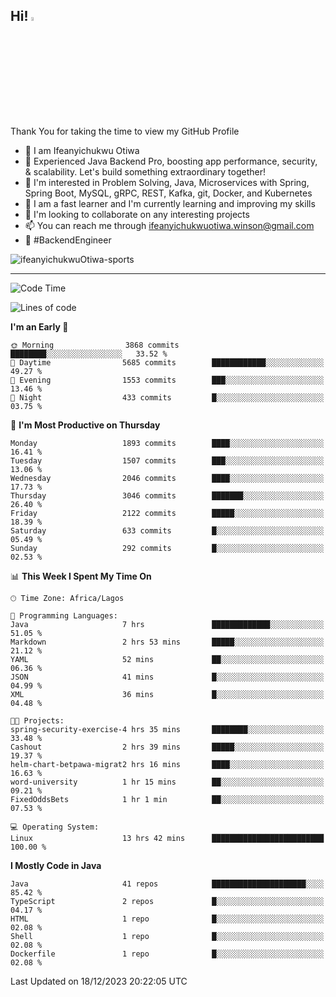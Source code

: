 <!-- BLOG-POST-LIST:START --><!-- BLOG-POST-LIST:END -->

## Hi! <img src="https://media.giphy.com/media/hvRJCLFzcasrR4ia7z/giphy.gif" width="4%"> 

Thank You for taking the time to view my GitHub Profile

- 👋 I am Ifeanyichukwu Otiwa
- 🚀 Experienced Java Backend Pro, boosting app performance, security, & scalability. Let's build something extraordinary together!
- 👀 I'm interested in Problem Solving, Java, Microservices with Spring, Spring Boot, MySQL, gRPC, REST, Kafka, git, Docker, and Kubernetes
- 🌱 I am a fast learner and I'm currently learning and improving my skills
- 💞️ I'm looking to collaborate on any interesting projects
- 📫 You can reach me through ifeanyichukwuotiwa.winson@gmail.com
- 🚀 #BackendEngineer

<p align="left" marginTop="10px"> <img src="https://komarev.com/ghpvc/?username=ifeanyichukwuOtiwa-sports&label=Profile%20views&color=0e75b6&style=for-the-badge" alt="ifeanyichukwuOtiwa-sports" /> </p>

***

<!--START_SECTION:waka-->
![Code Time](http://img.shields.io/badge/Code%20Time-2%2C037%20hrs%2016%20mins-blue)

![Lines of code](https://img.shields.io/badge/From%20Hello%20World%20I%27ve%20Written-4.2%20million%20lines%20of%20code-blue)

**I'm an Early 🐤** 

```text
🌞 Morning                3868 commits        ████████░░░░░░░░░░░░░░░░░   33.52 % 
🌆 Daytime                5685 commits        ████████████░░░░░░░░░░░░░   49.27 % 
🌃 Evening                1553 commits        ███░░░░░░░░░░░░░░░░░░░░░░   13.46 % 
🌙 Night                  433 commits         █░░░░░░░░░░░░░░░░░░░░░░░░   03.75 % 
```
📅 **I'm Most Productive on Thursday** 

```text
Monday                   1893 commits        ████░░░░░░░░░░░░░░░░░░░░░   16.41 % 
Tuesday                  1507 commits        ███░░░░░░░░░░░░░░░░░░░░░░   13.06 % 
Wednesday                2046 commits        ████░░░░░░░░░░░░░░░░░░░░░   17.73 % 
Thursday                 3046 commits        ███████░░░░░░░░░░░░░░░░░░   26.40 % 
Friday                   2122 commits        █████░░░░░░░░░░░░░░░░░░░░   18.39 % 
Saturday                 633 commits         █░░░░░░░░░░░░░░░░░░░░░░░░   05.49 % 
Sunday                   292 commits         █░░░░░░░░░░░░░░░░░░░░░░░░   02.53 % 
```


📊 **This Week I Spent My Time On** 

```text
🕑︎ Time Zone: Africa/Lagos

💬 Programming Languages: 
Java                     7 hrs               █████████████░░░░░░░░░░░░   51.05 % 
Markdown                 2 hrs 53 mins       █████░░░░░░░░░░░░░░░░░░░░   21.12 % 
YAML                     52 mins             ██░░░░░░░░░░░░░░░░░░░░░░░   06.36 % 
JSON                     41 mins             █░░░░░░░░░░░░░░░░░░░░░░░░   04.99 % 
XML                      36 mins             █░░░░░░░░░░░░░░░░░░░░░░░░   04.48 % 

🐱‍💻 Projects: 
spring-security-exercise-4 hrs 35 mins       ████████░░░░░░░░░░░░░░░░░   33.48 % 
Cashout                  2 hrs 39 mins       █████░░░░░░░░░░░░░░░░░░░░   19.37 % 
helm-chart-betpawa-migrat2 hrs 16 mins       ████░░░░░░░░░░░░░░░░░░░░░   16.63 % 
word-university          1 hr 15 mins        ██░░░░░░░░░░░░░░░░░░░░░░░   09.21 % 
FixedOddsBets            1 hr 1 min          ██░░░░░░░░░░░░░░░░░░░░░░░   07.53 % 

💻 Operating System: 
Linux                    13 hrs 42 mins      █████████████████████████   100.00 % 
```

**I Mostly Code in Java** 

```text
Java                     41 repos            █████████████████████░░░░   85.42 % 
TypeScript               2 repos             █░░░░░░░░░░░░░░░░░░░░░░░░   04.17 % 
HTML                     1 repo              █░░░░░░░░░░░░░░░░░░░░░░░░   02.08 % 
Shell                    1 repo              █░░░░░░░░░░░░░░░░░░░░░░░░   02.08 % 
Dockerfile               1 repo              █░░░░░░░░░░░░░░░░░░░░░░░░   02.08 % 
```




 Last Updated on 18/12/2023 20:22:05 UTC
<!--END_SECTION:waka-->

<!--
<p align="center">
![trophy](https://github-profile-trophy.vercel.app/?username=ifeanyichukwuOtiwa-sports&theme=onedark) (https://github.com/ryo-ma/github-profile-trophy)
</p>
-->

<!---
ifeanyi-otiwa/ifeanyi-otiwa is a ✨ special ✨ repository because its `README.md` (this file) appears on your GitHub profile.
You can click the Preview link to take a look at your changes.
--->
